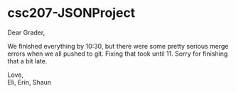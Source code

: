 csc207-JSONProject
==================
  
Dear Grader,  
  
We finished everything by 10:30, but there were some pretty serious merge errors when we all pushed to git. Fixing that took until 11. Sorry for finishing that a bit late.  
  
Love,  
Eli, Erin, Shaun

